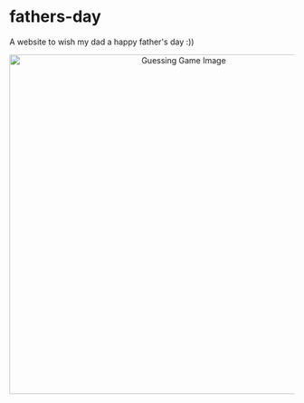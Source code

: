 # fathers-day
A website to wish my dad a happy father's day :))

<p align="center">
  <img src="https://i.imgur.com/iIcV0qN.png" width="600" alt="Guessing Game Image">
</p>
